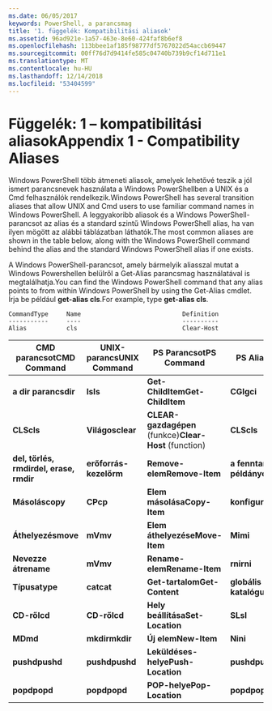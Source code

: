 ```yaml
---
ms.date: 06/05/2017
keywords: PowerShell, a parancsmag
title: '1. függelék: Kompatibilitási aliasok'
ms.assetid: 96ad921e-1a57-463e-8e60-424faf8b6ef8
ms.openlocfilehash: 113bbee1af185f98777df5767022d54accb69447
ms.sourcegitcommit: 00ff76d7d9414fe585c04740b739b9cf14d711e1
ms.translationtype: MT
ms.contentlocale: hu-HU
ms.lasthandoff: 12/14/2018
ms.locfileid: "53404599"
---
```

# <a name="appendix-1---compatibility-aliases"></a><span data-ttu-id="9b26e-103">Függelék: 1 – kompatibilitási aliasok</span><span class="sxs-lookup"><span data-stu-id="9b26e-103">Appendix 1 - Compatibility Aliases</span></span>

<span data-ttu-id="9b26e-104">Windows PowerShell több átmeneti aliasok, amelyek lehetővé teszik a jól ismert parancsnevek használata a Windows PowerShellben a UNIX és a Cmd felhasználók rendelkezik.</span><span class="sxs-lookup"><span data-stu-id="9b26e-104">Windows PowerShell has several transition aliases that allow UNIX and Cmd users to use familiar command names in Windows PowerShell.</span></span> <span data-ttu-id="9b26e-105">A leggyakoribb aliasok és a Windows PowerShell-parancsot az alias és a standard szintű Windows PowerShell alias, ha van ilyen mögött az alábbi táblázatban láthatók.</span><span class="sxs-lookup"><span data-stu-id="9b26e-105">The most common aliases are shown in the table below, along with the Windows PowerShell command behind the alias and the standard Windows PowerShell alias if one exists.</span></span>

<span data-ttu-id="9b26e-106">A Windows PowerShell-parancsot, amely bármelyik aliasszal mutat a Windows Powershellen belülről a Get-Alias parancsmag használatával is megtalálhatja.</span><span class="sxs-lookup"><span data-stu-id="9b26e-106">You can find the Windows PowerShell command that any alias points to from within Windows PowerShell by using the Get-Alias cmdlet.</span></span> <span data-ttu-id="9b26e-107">Írja be például **get-alias cls**.</span><span class="sxs-lookup"><span data-stu-id="9b26e-107">For example, type **get-alias cls**.</span></span>

```
CommandType     Name                            Definition
-----------     ----                            ----------
Alias           cls                             Clear-Host
```

|<span data-ttu-id="9b26e-108">CMD parancsot</span><span class="sxs-lookup"><span data-stu-id="9b26e-108">CMD Command</span></span>|<span data-ttu-id="9b26e-109">UNIX-parancs</span><span class="sxs-lookup"><span data-stu-id="9b26e-109">UNIX Command</span></span>|<span data-ttu-id="9b26e-110">PS Parancsot</span><span class="sxs-lookup"><span data-stu-id="9b26e-110">PS Command</span></span>|<span data-ttu-id="9b26e-111">PS Alias</span><span class="sxs-lookup"><span data-stu-id="9b26e-111">PS Alias</span></span>|
|---------------|----------------|--------------|------------|
|<span data-ttu-id="9b26e-112">**a dir parancs**</span><span class="sxs-lookup"><span data-stu-id="9b26e-112">**dir**</span></span>|<span data-ttu-id="9b26e-113">**ls**</span><span class="sxs-lookup"><span data-stu-id="9b26e-113">**ls**</span></span>|<span data-ttu-id="9b26e-114">**Get-ChildItem**</span><span class="sxs-lookup"><span data-stu-id="9b26e-114">**Get-ChildItem**</span></span>|<span data-ttu-id="9b26e-115">**CGI**</span><span class="sxs-lookup"><span data-stu-id="9b26e-115">**gci**</span></span>|
|<span data-ttu-id="9b26e-116">**CLS**</span><span class="sxs-lookup"><span data-stu-id="9b26e-116">**cls**</span></span>|<span data-ttu-id="9b26e-117">**Világos**</span><span class="sxs-lookup"><span data-stu-id="9b26e-117">**clear**</span></span>|<span data-ttu-id="9b26e-118">**CLEAR-gazdagépen** (funkce)</span><span class="sxs-lookup"><span data-stu-id="9b26e-118">**Clear-Host** (function)</span></span>|<span data-ttu-id="9b26e-119">**CLS**</span><span class="sxs-lookup"><span data-stu-id="9b26e-119">**cls**</span></span>|
|<span data-ttu-id="9b26e-120">**del, törlés, rmdir**</span><span class="sxs-lookup"><span data-stu-id="9b26e-120">**del, erase, rmdir**</span></span>|<span data-ttu-id="9b26e-121">**erőforrás-kezelő**</span><span class="sxs-lookup"><span data-stu-id="9b26e-121">**rm**</span></span>|<span data-ttu-id="9b26e-122">**Remove-elem**</span><span class="sxs-lookup"><span data-stu-id="9b26e-122">**Remove-Item**</span></span>|<span data-ttu-id="9b26e-123">**a fenntartott példányok**</span><span class="sxs-lookup"><span data-stu-id="9b26e-123">**ri**</span></span>|
|<span data-ttu-id="9b26e-124">**Másolás**</span><span class="sxs-lookup"><span data-stu-id="9b26e-124">**copy**</span></span>|<span data-ttu-id="9b26e-125">**CP**</span><span class="sxs-lookup"><span data-stu-id="9b26e-125">**cp**</span></span>|<span data-ttu-id="9b26e-126">**Elem másolása**</span><span class="sxs-lookup"><span data-stu-id="9b26e-126">**Copy-Item**</span></span>|<span data-ttu-id="9b26e-127">**konfigurációelem**</span><span class="sxs-lookup"><span data-stu-id="9b26e-127">**ci**</span></span>|
|<span data-ttu-id="9b26e-128">**Áthelyezés**</span><span class="sxs-lookup"><span data-stu-id="9b26e-128">**move**</span></span>|<span data-ttu-id="9b26e-129">**mV**</span><span class="sxs-lookup"><span data-stu-id="9b26e-129">**mv**</span></span>|<span data-ttu-id="9b26e-130">**Elem áthelyezése**</span><span class="sxs-lookup"><span data-stu-id="9b26e-130">**Move-Item**</span></span>|<span data-ttu-id="9b26e-131">**Mi**</span><span class="sxs-lookup"><span data-stu-id="9b26e-131">**mi**</span></span>|
|<span data-ttu-id="9b26e-132">**Nevezze át**</span><span class="sxs-lookup"><span data-stu-id="9b26e-132">**rename**</span></span>|<span data-ttu-id="9b26e-133">**mV**</span><span class="sxs-lookup"><span data-stu-id="9b26e-133">**mv**</span></span>|<span data-ttu-id="9b26e-134">**Rename-elem**</span><span class="sxs-lookup"><span data-stu-id="9b26e-134">**Rename-Item**</span></span>|<span data-ttu-id="9b26e-135">**rni**</span><span class="sxs-lookup"><span data-stu-id="9b26e-135">**rni**</span></span>|
|<span data-ttu-id="9b26e-136">**Típusa**</span><span class="sxs-lookup"><span data-stu-id="9b26e-136">**type**</span></span>|<span data-ttu-id="9b26e-137">**cat**</span><span class="sxs-lookup"><span data-stu-id="9b26e-137">**cat**</span></span>|<span data-ttu-id="9b26e-138">**Get-tartalom**</span><span class="sxs-lookup"><span data-stu-id="9b26e-138">**Get-Content**</span></span>|<span data-ttu-id="9b26e-139">**globális katalógus**</span><span class="sxs-lookup"><span data-stu-id="9b26e-139">**gc**</span></span>|
|<span data-ttu-id="9b26e-140">**CD-ről**</span><span class="sxs-lookup"><span data-stu-id="9b26e-140">**cd**</span></span>|<span data-ttu-id="9b26e-141">**CD-ről**</span><span class="sxs-lookup"><span data-stu-id="9b26e-141">**cd**</span></span>|<span data-ttu-id="9b26e-142">**Hely beállítása**</span><span class="sxs-lookup"><span data-stu-id="9b26e-142">**Set-Location**</span></span>|<span data-ttu-id="9b26e-143">**SL**</span><span class="sxs-lookup"><span data-stu-id="9b26e-143">**sl**</span></span>|
|<span data-ttu-id="9b26e-144">**MD**</span><span class="sxs-lookup"><span data-stu-id="9b26e-144">**md**</span></span>|<span data-ttu-id="9b26e-145">**mkdir**</span><span class="sxs-lookup"><span data-stu-id="9b26e-145">**mkdir**</span></span>|<span data-ttu-id="9b26e-146">**Új elem**</span><span class="sxs-lookup"><span data-stu-id="9b26e-146">**New-Item**</span></span>|<span data-ttu-id="9b26e-147">**Ni**</span><span class="sxs-lookup"><span data-stu-id="9b26e-147">**ni**</span></span>|
|<span data-ttu-id="9b26e-148">**pushd**</span><span class="sxs-lookup"><span data-stu-id="9b26e-148">**pushd**</span></span>|<span data-ttu-id="9b26e-149">**pushd**</span><span class="sxs-lookup"><span data-stu-id="9b26e-149">**pushd**</span></span>|<span data-ttu-id="9b26e-150">**Leküldéses-helye**</span><span class="sxs-lookup"><span data-stu-id="9b26e-150">**Push-Location**</span></span>|<span data-ttu-id="9b26e-151">**pushd**</span><span class="sxs-lookup"><span data-stu-id="9b26e-151">**pushd**</span></span>|
|<span data-ttu-id="9b26e-152">**popd**</span><span class="sxs-lookup"><span data-stu-id="9b26e-152">**popd**</span></span>|<span data-ttu-id="9b26e-153">**popd**</span><span class="sxs-lookup"><span data-stu-id="9b26e-153">**popd**</span></span>|<span data-ttu-id="9b26e-154">**POP-helye**</span><span class="sxs-lookup"><span data-stu-id="9b26e-154">**Pop-Location**</span></span>|<span data-ttu-id="9b26e-155">**popd**</span><span class="sxs-lookup"><span data-stu-id="9b26e-155">**popd**</span></span>|